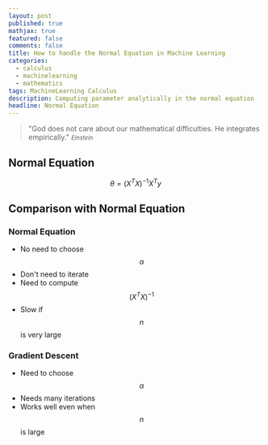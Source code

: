 ```yaml
---
layout: post
published: true
mathjax: true
featured: false
comments: false
title: How to handle the Normal Equation in Machine Learning
categories:
  - calculus
  - machinelearning
  - mathematics
tags: MachineLearning Calculus
description: Computing parameter analytically in the normal equation
headline: Normal Equation
---
```

>&quot;God does not care about our mathematical difficulties. He integrates empirically.&quot;
><small><cite title="Einstein">Einstein</cite></small>

## Normal Equation

$$ \theta = (X^TX)^{-1}X^Ty $$

## Comparison with Normal Equation

### Normal Equation
- No need to choose $$\alpha$$
- Don't need to iterate
- Need to compute $$(X^TX)^{-1}$$
- Slow if $$n$$ is very large

### Gradient Descent
- Need to choose $$\alpha$$
- Needs many iterations
- Works well even when $$n$$ is large
